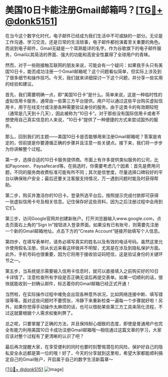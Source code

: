 # 美国10日卡能注册Gmail邮箱吗？[[TG💪+ @donk5151](https://t.me/s/donk5151)]

在当今这个数字化时代，电子邮件已经成为我们生活中不可或缺的一部分。无论是工作沟通、学习交流，还是日常的生活琐事，电子邮件都扮演着至关重要的角色。而说到电子邮件，Gmail无疑是一个耳熟能详的名字。作为谷歌旗下的电子邮件服务，Gmail以其简洁的界面、强大的功能和高安全性赢得了全球用户的青睐。

然而，对于一些刚接触互联网的朋友来说，可能会有一个疑问：如果我手头只有美国10日卡，能否成功注册一个Gmail邮箱呢？这个问题看似简单，但实际上涉及到了很多细节和操作技巧。今天，我们就来详细探讨一下这个问题，并分享一些实用的经验和建议。

首先，我们需要明确一点，即“美国10日卡”是什么。简单来说，这是一种临时性的虚拟信用卡服务，通常由一些第三方平台提供。用户可以通过这些平台购买虚拟信用卡，用于在线支付或注册各种需要验证身份的服务。由于这类卡的有效期较短（通常是几天到十几天），因此被称为“10日卡”。对于那些没有国际信用卡或者不想使用自己真实信息的人来说，“10日卡”提供了一种便捷的方式来尝试国外的服务。

那么，回到我们的主题——美国10日卡是否能够用来注册Gmail邮箱呢？答案是肯定的，但前提是你要遵循正确的步骤并且注意一些关键点。接下来，我们将一步步为你讲解整个过程。

第一步，选择合适的10日卡服务提供商。市面上有许多提供类似服务的公司，比如Payoneer、Paysafecard等。在挑选时，你需要考虑几个因素：首先是费用问题，不同的服务商收费标准可能有所不同；其次是信誉度，尽量选择口碑较好的平台以确保账户安全；最后还要关注客服支持情况，万一遇到问题时能及时获得帮助。

第二步，购买并激活你的10日卡。登录所选平台后，按照提示完成付款即可获得一张虚拟信用卡号及相关信息。记住保存好这些资料，因为之后注册过程中会用到它们。

第三步，访问Google官网并创建新账户。打开浏览器输入www.google.com，点击页面右上角的“Sign In”按钮进入登录界面。如果没有已有账号，则需要先注册一个新的Gmail邮箱地址。点击下方的“Create Account”链接开始填写个人信息。

第四步，在填写表单时，请务必填写真实的姓名以及有效的电话号码。虽然这里允许使用假名注册，但从长远来看这样做并不明智，尤其是在涉及到隐私保护方面。此外，手机号码也很重要，因为它将用于接收验证码短信，这是验证身份的关键环节之一。

第五步，当系统提示需要输入信用卡信息时，就可以直接填入之前购买好的10日卡详情了。注意检查所有字段是否正确无误后再提交表单。如果一切顺利的话，很快就能收到一封确认邮件，标志着你的Gmail邮箱已经正式开通！

当然啦，在实际操作过程中难免会出现各种意外状况，比如网络连接中断、填写错误等等。面对这些问题时不要慌张，冷静下来重新检查一遍每一个步骤就好啦！另外，如果你觉得手动操作太麻烦的话，也可以借助某些第三方工具来简化流程，不过这就要根据个人需求权衡利弊了。

总之呢，只要掌握了正确的方法，并且保持耐心细致的态度，即使是普通用户也完全有能力利用美国10日卡成功注册Gmail邮箱哦～相信通过这篇文章的学习，大家应该对整个过程有了更清晰的认识了吧？

最后再次提醒大家，在享受便利的同时也要时刻警惕潜在的风险，保护好自己的隐私安全永远都是第一位的哦！好了，今天的分享就到这里啦，希望大家都能顺利搞定自己的Gmail账户，开启属于自己的数字生活新篇章～

[[TG💪+ @donk5151](https://t.me/s/donk5151) ![Image](https://i.postimg.cc/rwNCRYN7/Snipaste-2025-04-30-17-27-05.png)]
